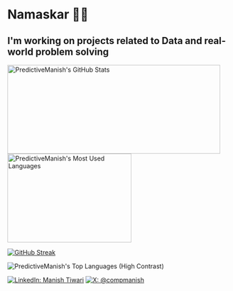 <!--![MasterHead](https://camo.githubusercontent.com/056e7476d3ce5dbab75be87c57ea62437aff5a218bccf8d0c4df0adaffc46e87/68747470733a2f2f696d616765732d7769786d702d6564333061383662386334636138383737373335393463322e7769786d702e636f6d2f662f63383363303034652d313337302d343735362d383865352d3430373164653739373038382f646764713862722d30396363376164362d613032312d343761352d623065302d3931376231326230663761372e676966) -->
<h1> Namaskar 🙏🏻</h1>

<h2> I'm working on projects related to Data and real-world problem solving </h2>

<img margin="auto" src="https://komarev.com/ghpvc/?username=PredictiveManish&color=orange&style=plastic&label=PROFILE+views" alt=""/>

<div>
  <!-- GitHub Stats -->
  <img height="200" width="479" alt="PredictiveManish's GitHub Stats" src="https://github-readme-stats.vercel.app/api?username=PredictiveManish&hide=contribs,stars&show=reviews,discussions_answered&show_icons=true&rank_icon=percentile&theme=transparent" />
  
  <!-- Top Languages -->
  <img height="200" width="279" alt="PredictiveManish's Most Used Languages" src="https://github-readme-stats.vercel.app/api/top-langs/?username=PredictiveManish&layout=compact&langs_count=10&theme=transparent" />
</div>

<!-- GitHub Streak -->
[![GitHub Streak](https://streak-stats.demolab.com?user=predictivemanish&theme=onedark-duo&locale=hi&short_numbers=true&date_format=%5BY%20%5DM%20j&card_width=400&card_height=190)](https://git.io/streak-stats)

<!-- Top Languages (high contrast) -->
<img src="https://github-readme-stats.vercel.app/api/top-langs/?username=PredictiveManish&theme=highcontrast&hide_border=false&include_all_commits=true&count_private=true&layout=compact" alt="PredictiveManish's Top Languages (High Contrast)"/>


[![LinkedIn: Manish Tiwari](https://img.shields.io/badge/Manish_Tiwari--white?style=social&logo=linkedin)]([https://www.linkedin.com/in/johnstrunk/](https://www.linkedin.com/in/manish-tiwari-977741286/))
[![X: @compmanish](https://img.shields.io/twitter/url?label=%40compmanish&style=social&url=https%3A%2F%2Ftwitter.com%2Fcompmanish)](https://X.com/compmanish)
